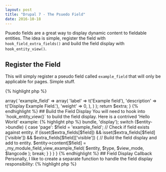 ```yaml
---
layout: post
title: "Drupal 7 - The Psuedo Field"
date: 2016-10-18
---
```

Psuedo fields are a great way to display dynamic content to fieldable
entities. The idea is simple, register the field with `hook_field_extra_fields()`
and build the field display with `hook_entity_view()`.

## Register the Field

This will simply register a pseudo field called `example_field` that will
 only be applicable for pages. Simple stuff.
 
{% highlight php %}
<?php

/**
 * Implements hook_field_extra_fields().
 *
 * @return mixed
 */
function my_module_field_extra_fields() {
  $extra['node']['page'] = array(
    'display' => array(
      'example_field' => array(
        'label' => t('Example field'),
        'description' => t('Display Example Field.'),
        'weight' => 0,
      ),
    )
  );
  return $extra;
}
{% endhighlight %}

## Build the Field Display

You will need to hook into `hook_entity_view()` to build the field
display. Here is a contrived 'Hello World' example:

{% highlight php %}
<?php

/**
 * Implements hook_entity_view().
 *
 * @param $entity
 * @param $type
 * @param $view_mode
 * @param $langcode
 */
function my_module_entity_view($entity, $type, $view_mode, $langcode) {
  if ('node' == $type) {
    // Load extra fields from entity.
    $extra_fields = field_info_extra_fields($type, $entity->bundle, 'display');
    switch ($entity->bundle) {
      case 'page':
        $field = 'example_field';
        // Check if field exists against entity.
        if (isset($extra_fields[$field])
              && isset($extra_fields[$field]['visible'])
              && $extra_fields[$field]['visible']) {
          // Build the field display and add to entity.
          $entity->content[$field] = _my_module_field_view_example_field(
            $entity,
            $type,
            $view_mode,
            $langcode
          );
          break;
        }
    }
  }
}
{% endhighlight %}

## Field Display Callback

Personally, I like to create a separate function to handle the field
display responsibility:

{% highlight php %}
<?php

/**
 * Render 'example_field' psuedo field.
 *
 * @param $field
 * @param $entity
 * @param $type
 * @param $view_mode
 * @param $langcode
 * @return array|string
 */
function _my_module_field_view_example_field($field, $entity, $type, $view_mode, $langcode) {
  $output['#markup'] = t('Hello World!');
  return $output;
}
{% endhighlight %}

## Caveats

I am still trying to find a graceful way to add configurable settings
for pseudo fields (manage display). This is a bit of draw back because
you may want to contextually alter a field's configuration without hard
coding values.

## Further Reading

* [Drupal.org - hook_field_extra_fields](https://api.drupal.org/api/drupal/modules!field!field.api.php/function/hook_field_extra_fields/7.x)
